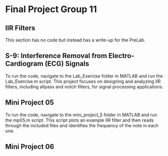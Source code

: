 # Final Project Group 11

## IIR Filters
This section has no code but instead has a write-up for the PreLab.
## S-9: Interference Removal from Electro-Cardiogram (ECG) Signals
To run the code, navigate to the Lab_Exercise folder in MATLAB and run the Lab_Exercise.m script. This project focuses on designing and analyzing IIR filters, including allpass and notch filters, for signal processing applications.

## Mini Project 05
To run the code, navigate to the mini_project_5 folder in MATLAB and run the mp05.m script. This script plots an example IIR filter and then reads through the included files and identifies the frequency of the note in each one.
## Mini Project 06

